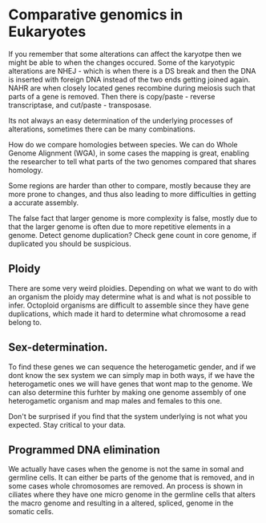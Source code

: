 # Comparative genomics in Eukaryotes
If you remember that some alterations can affect the karyotpe then we might be able to when the changes occured. Some of the karyotypic alterations are NHEJ - which is when there is a DS break and then the DNA is inserted with foreign DNA instead of the two ends getting joined again. NAHR are when closely located genes recombine during meiosis such that parts of a gene is removed. Then there is copy/paste - reverse transcriptase, and cut/paste - transposase. 

Its not always an easy determination of the underlying processes of alterations, sometimes there can be many combinations. 

How do we compare homologies between species. We can do Whole Genome Alignment (WGA), in some cases the mapping is great, enabling the researcher to tell what parts of the two genomes compared that shares homology. 

Some regions are harder than other to compare, mostly because they are more prone to changes, and thus also leading to more difficulties in getting a accurate assembly.

The false fact that larger genome is more complexity is false, mostly due to that the larger genome is often due to more repetitive elements in a genome. Detect genome duplication? Check gene count in core genome, if duplicated you should be suspicious. 

## Ploidy
There are some very weird ploidies. Depending on what we want to do with an organism the ploidy may determine what is and what is not possible to infer. Octoploid organisms are difficult to assemble since they have gene duplications, which made it hard to determine what chromosome a read belong to. 

## Sex-determination. 
To find these genes we can sequence the heterogametic gender, and if we dont know the sex system we can simply map in both ways, if we have the heterogametic ones we will have genes that wont map to the genome. We can also determine this furhter by making one genome assembly of one heterogametic organism and map males and females to this one. 

Don't be surprised if you find that the system underlying is not what you expected. Stay critical to your data. 

## Programmed DNA elimination
We actually have cases when the genome is not the same in somal and germline cells. It can either be parts of the genome that is removed, and in some cases whole chromosomes are removed. An process is shown in ciliates where they have one micro genome in the germline cells that alters the macro genome and resulting in a altered, spliced, genome in the somatic cells. 
